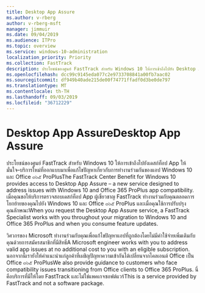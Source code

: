 ```yaml
---
title: Desktop App Assure
ms.author: v-rberg
author: v-rberg-msft
manager: jimmuir
ms.date: 09/04/2019
ms.audience: ITPro
ms.topic: overview
ms.service: windows-10-administration
localization_priority: Priority
ms.collection: FastTrack
description: ประโยชน์ของศูนย์ FastTrack สำหรับ Windows 10 ให้การเข้าถึงไปยัง Desktop App มั่นใจ–บริการที่ออกแบบมาเพื่อแก้ไขปัญหาเกี่ยวกับความเข้ากันได้ของแอป Windows 10 และ Office ๓๖๕ ProPlus
ms.openlocfilehash: dcc99c9145eda077c2e9733708841a00fb7aac02
ms.sourcegitcommit: df949b40ade215de00f74771ffadf0d3be0de797
ms.translationtype: MT
ms.contentlocale: th-TH
ms.lasthandoff: 09/03/2019
ms.locfileid: "36712229"
---
```

# <a name="desktop-app-assure"></a><span data-ttu-id="81590-103">Desktop App Assure</span><span class="sxs-lookup"><span data-stu-id="81590-103">Desktop App Assure</span></span>

<span data-ttu-id="81590-104">ประโยชน์ของศูนย์ FastTrack สำหรับ Windows 10 ให้การเข้าถึงไปยังเดสก์ท็อป App ให้มั่นใจ–บริการใหม่ที่ออกแบบมาเพื่อแก้ไขปัญหาเกี่ยวกับการทำงานร่วมกันของแอป Windows 10 และ Office ๓๖๕ ProPlus</span><span class="sxs-lookup"><span data-stu-id="81590-104">The FastTrack Center Benefit for Windows 10 provides access to Desktop App Assure – a new service designed to address issues with Windows 10 and Office 365 ProPlus app compatibility.</span></span> <span data-ttu-id="81590-105">เมื่อคุณขอให้บริการตรวจสอบเดสก์ท็อป App ผู้เชี่ยวชาญ FastTrack ทำงานร่วมกับคุณตลอดการโยกย้ายของคุณไปยัง Windows 10 และ Office ๓๖๕ ProPlus และเมื่อคุณใช้การปรับปรุงคุณลักษณะ</span><span class="sxs-lookup"><span data-stu-id="81590-105">When you request the Desktop App Assure service, a FastTrack Specialist works with you throughout your migration to Windows 10 and Office 365 ProPlus and when you consume feature updates.</span></span> 

<span data-ttu-id="81590-106">วิศวกรของ Microsoft ทำงานร่วมกับคุณเพื่อแก้ไขปัญหาแอปที่ถูกต้องโดยไม่มีค่าใช้จ่ายเพิ่มเติมกับคุณด้วยการสมัครสมาชิกที่มีสิทธิ์</span><span class="sxs-lookup"><span data-stu-id="81590-106">A Microsoft engineer works with you to address valid app issues at no additional cost to you with an eligible subscription.</span></span> <span data-ttu-id="81590-107">นอกจากนี้เรายังให้คำแนะนำแก่ลูกค้าที่เผชิญปัญหาความเข้ากันได้เปลี่ยนจากไคลเอนต์ Office เป็น Office ๓๖๕ ProPlus</span><span class="sxs-lookup"><span data-stu-id="81590-107">We also provide guidance to customers who face compatibility issues transitioning from Office clients to Office 365 ProPlus.</span></span> <span data-ttu-id="81590-108">นี่คือบริการที่มีให้โดย FastTrack และไม่ใช่แพคเกจซอฟต์แวร์</span><span class="sxs-lookup"><span data-stu-id="81590-108">This is a service provided by FastTrack and not a software package.</span></span>

  

    

 
